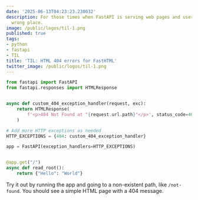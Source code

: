 ```yaml
---
date: '2025-06-13T04:23:23.230032'
description: For those times when FastAPI is serving web pages and users go to the
  wrong place.
image: /public/logos/til-1.png
published: true
tags:
- python
- fastapi
- TIL
title: 'TIL: HTML 404 errors for FastHTML'
twitter_image: /public/logos/til-1.png
---
```



```python
from fastapi import FastAPI
from fastapi.responses import HTMLResponse


async def custom_404_exception_handler(request, exc):
    return HTMLResponse(
        f'<p>404 Not Found at "{request.url.path}"</p>', status_code=404
    )

# Add more HTTP exceptions as needed
HTTP_EXCEPTIONS = {404: custom_404_exception_handler}

app = FastAPI(exception_handlers=HTTP_EXCEPTIONS)


@app.get("/")
async def read_root():
    return {"Hello": "World"}

```

Try it out by running the app and going to a non-existent path, like `/not-found`. You should see a simple HTML page with a 404 message.